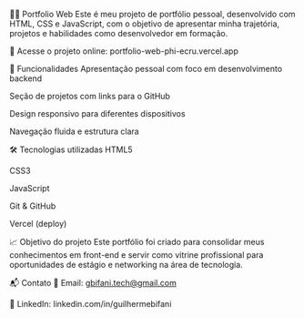 🧑‍💻 Portfolio Web
Este é meu projeto de portfólio pessoal, desenvolvido com HTML, CSS e JavaScript, com o objetivo de apresentar minha trajetória, projetos e habilidades como desenvolvedor em formação.

🔗 Acesse o projeto online:
portfolio-web-phi-ecru.vercel.app

📌 Funcionalidades
Apresentação pessoal com foco em desenvolvimento backend

Seção de projetos com links para o GitHub

Design responsivo para diferentes dispositivos

Navegação fluida e estrutura clara

🛠️ Tecnologias utilizadas
HTML5

CSS3

JavaScript

Git & GitHub

Vercel (deploy)

📈 Objetivo do projeto
Este portfólio foi criado para consolidar meus conhecimentos em front-end e servir como vitrine profissional para oportunidades de estágio e networking na área de tecnologia.

📬 Contato
📧 Email: gbifani.tech@gmail.com

💼 LinkedIn: linkedin.com/in/guilhermebifani
